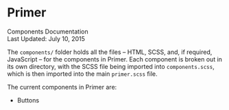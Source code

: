 Primer
===
Components Documentation  
Last Updated: July 10, 2015

The `components/` folder holds all the files – HTML, SCSS, and, if required, JavaScript – for the components in Primer. Each component is broken out in its own directory, with the SCSS file being imported into `components.scss`, which is then imported into the main `primer.scss` file.

The current components in Primer are:

- Buttons